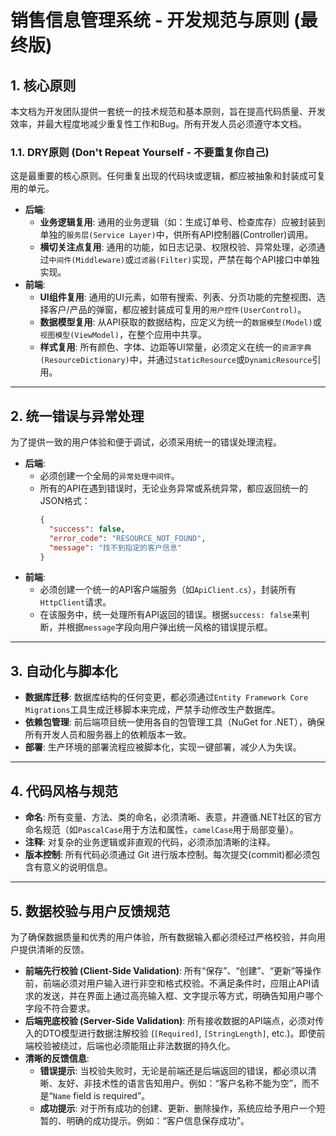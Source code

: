 # 销售信息管理系统 - 开发规范与原则 (最终版)

## 1. 核心原则

本文档为开发团队提供一套统一的技术规范和基本原则，旨在提高代码质量、开发效率，并最大程度地减少重复性工作和Bug。所有开发人员必须遵守本文档。

### 1.1. DRY原则 (Don't Repeat Yourself - 不要重复你自己)
这是最重要的核心原则。任何重复出现的代码块或逻辑，都应被抽象和封装成可复用的单元。

- **后端**:
  - **业务逻辑复用**: 通用的业务逻辑（如：生成订单号、检查库存）应被封装到单独的`服务层(Service Layer)`中，供所有API控制器(Controller)调用。
  - **横切关注点复用**: 通用的功能，如日志记录、权限校验、异常处理，必须通过`中间件(Middleware)`或`过滤器(Filter)`实现，严禁在每个API接口中单独实现。
- **前端**:
  - **UI组件复用**: 通用的UI元素，如带有搜索、列表、分页功能的完整视图、选择客户/产品的弹窗，都应被封装成可复用的`用户控件(UserControl)`。
  - **数据模型复用**: 从API获取的数据结构，应定义为统一的`数据模型(Model)`或`视图模型(ViewModel)`，在整个应用中共享。
  - **样式复用**: 所有颜色、字体、边距等UI常量，必须定义在统一的`资源字典(ResourceDictionary)`中，并通过`StaticResource`或`DynamicResource`引用。

---

## 2. 统一错误与异常处理

为了提供一致的用户体验和便于调试，必须采用统一的错误处理流程。

- **后端**:
  - 必须创建一个全局的`异常处理中间件`。
  - 所有的API在遇到错误时，无论业务异常或系统异常，都应返回统一的JSON格式：
    ```json
    {
      "success": false,
      "error_code": "RESOURCE_NOT_FOUND",
      "message": "找不到指定的客户信息"
    }
    ```
- **前端**:
  - 必须创建一个统一的API客户端服务（如`ApiClient.cs`），封装所有`HttpClient`请求。
  - 在该服务中，统一处理所有API返回的错误。根据`success: false`来判断，并根据`message`字段向用户弹出统一风格的错误提示框。

---

## 3. 自动化与脚本化

- **数据库迁移**: 数据库结构的任何变更，都必须通过`Entity Framework Core Migrations`工具生成迁移脚本来完成，严禁手动修改生产数据库。
- **依赖包管理**: 前后端项目统一使用各自的包管理工具（NuGet for .NET），确保所有开发人员和服务器上的依赖版本一致。
- **部署**: 生产环境的部署流程应被脚本化，实现一键部署，减少人为失误。

---

## 4. 代码风格与规范
- **命名**: 所有变量、方法、类的命名，必须清晰、表意，并遵循.NET社区的官方命名规范（如`PascalCase`用于方法和属性，`camelCase`用于局部变量）。
- **注释**: 对复杂的业务逻辑或非直观的代码，必须添加清晰的注释。
- **版本控制**: 所有代码必须通过 Git 进行版本控制。每次提交(commit)都必须包含有意义的说明信息。

---

## 5. 数据校验与用户反馈规范

为了确保数据质量和优秀的用户体验，所有数据输入都必须经过严格校验，并向用户提供清晰的反馈。

- **前端先行校验 (Client-Side Validation)**: 所有“保存”、“创建”、“更新”等操作前，前端必须对用户输入进行非空和格式校验。不满足条件时，应阻止API请求的发送，并在界面上通过高亮输入框、文字提示等方式，明确告知用户哪个字段不符合要求。
- **后端兜底校验 (Server-Side Validation)**: 所有接收数据的API端点，必须对传入的DTO模型进行数据注解校验 (`[Required]`, `[StringLength]`, etc.)。即使前端校验被绕过，后端也必须能阻止非法数据的持久化。
- **清晰的反馈信息**:
  - **错误提示**: 当校验失败时，无论是前端还是后端返回的错误，都必须以清晰、友好、非技术性的语言告知用户。例如：“客户名称不能为空”，而不是“`Name` field is required”。
  - **成功提示**: 对于所有成功的创建、更新、删除操作，系统应给予用户一个短暂的、明确的成功提示。例如：“客户信息保存成功”。